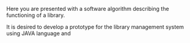 Here you are presented with a software algorithm describing the functioning of a library.


It is desired to develop a prototype for the library management system using JAVA language and 

